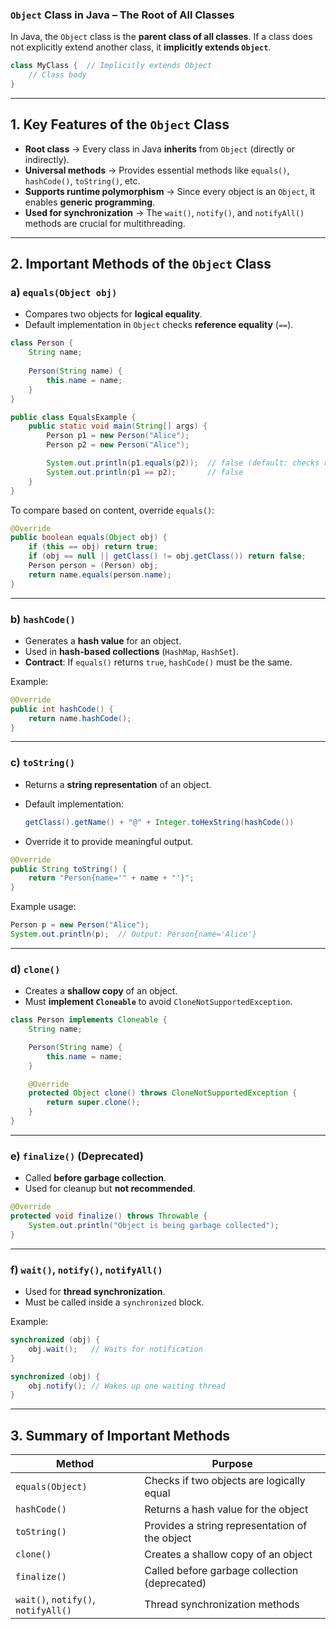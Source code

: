### **`Object` Class in Java – The Root of All Classes**

In Java, the `Object` class is the **parent class of all classes**. If a class does not explicitly extend another class, it **implicitly extends `Object`**.

```java
class MyClass {  // Implicitly extends Object
    // Class body
}
```

---

## **1. Key Features of the `Object` Class**

- **Root class** → Every class in Java **inherits** from `Object` (directly or indirectly).
- **Universal methods** → Provides essential methods like `equals()`, `hashCode()`, `toString()`, etc.
- **Supports runtime polymorphism** → Since every object is an `Object`, it enables **generic programming**.
- **Used for synchronization** → The `wait()`, `notify()`, and `notifyAll()` methods are crucial for multithreading.

---

## **2. Important Methods of the `Object` Class**

### **a) `equals(Object obj)`**

- Compares two objects for **logical equality**.
- Default implementation in `Object` checks **reference equality** (`==`).

```java
class Person {
    String name;
    
    Person(String name) {
        this.name = name;
    }
}

public class EqualsExample {
    public static void main(String[] args) {
        Person p1 = new Person("Alice");
        Person p2 = new Person("Alice");

        System.out.println(p1.equals(p2));  // false (default: checks references)
        System.out.println(p1 == p2);       // false
    }
}
```

To compare based on content, override `equals()`:

```java
@Override
public boolean equals(Object obj) {
    if (this == obj) return true;
    if (obj == null || getClass() != obj.getClass()) return false;
    Person person = (Person) obj;
    return name.equals(person.name);
}
```

---

### **b) `hashCode()`**

- Generates a **hash value** for an object.
- Used in **hash-based collections** (`HashMap`, `HashSet`).
- **Contract**: If `equals()` returns `true`, `hashCode()` must be the same.

Example:

```java
@Override
public int hashCode() {
    return name.hashCode();
}
```

---

### **c) `toString()`**

- Returns a **string representation** of an object.
- Default implementation:
    
    ```java
    getClass().getName() + "@" + Integer.toHexString(hashCode())
    ```
    
- Override it to provide meaningful output.

```java
@Override
public String toString() {
    return "Person{name='" + name + "'}";
}
```

Example usage:

```java
Person p = new Person("Alice");
System.out.println(p);  // Output: Person{name='Alice'}
```

---

### **d) `clone()`**

- Creates a **shallow copy** of an object.
- Must **implement `Cloneable`** to avoid `CloneNotSupportedException`.

```java
class Person implements Cloneable {
    String name;

    Person(String name) {
        this.name = name;
    }

    @Override
    protected Object clone() throws CloneNotSupportedException {
        return super.clone();
    }
}
```

---

### **e) `finalize()` (Deprecated)**

- Called **before garbage collection**.
- Used for cleanup but **not recommended**.

```java
@Override
protected void finalize() throws Throwable {
    System.out.println("Object is being garbage collected");
}
```

---

### **f) `wait()`, `notify()`, `notifyAll()`**

- Used for **thread synchronization**.
- Must be called inside a `synchronized` block.

Example:

```java
synchronized (obj) {
    obj.wait();   // Waits for notification
}

synchronized (obj) {
    obj.notify(); // Wakes up one waiting thread
}
```

---

## **3. Summary of Important Methods**

|Method|Purpose|
|---|---|
|`equals(Object)`|Checks if two objects are logically equal|
|`hashCode()`|Returns a hash value for the object|
|`toString()`|Provides a string representation of the object|
|`clone()`|Creates a shallow copy of an object|
|`finalize()`|Called before garbage collection (deprecated)|
|`wait()`, `notify()`, `notifyAll()`|Thread synchronization methods|
